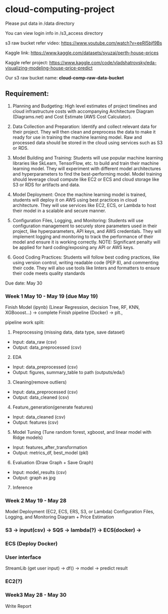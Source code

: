 # cloud-computing-project

Please put data in /data directory

You can view login info in /s3_access directory

s3 raw bucket refer video: https://www.youtube.com/watch?v=eeRl5bjf9Bs

Kaggle link: https://www.kaggle.com/datasets/syuzai/perth-house-prices

Kaggle refer project: https://www.kaggle.com/code/vladshatrovsky/eda-visualizing-modeling-house-price-predict

Our s3 raw bucket name: **cloud-comp-raw-data-bucket**

## Requirement:
1. Planning and Budgeting: High level estimates of project timelines and cloud infrastructure costs with
accompanying Architecture Diagram (Diagrams.net) and Cost Estimate (AWS Cost Calculator).

2. Data Collection and Preparation: Identify and collect relevant data for their project. They will then
clean and preprocess the data to make it ready for use in training the machine learning model. Raw
and processed data should be stored in the cloud using services such as S3 or RDS.

3. Model Building and Training: Students will use popular machine learning libraries like SkLearn,
TensorFlow, etc. to build and train their machine learning model. They will experiment with different
model architectures and hyperparameters to find the best-performing model. Model training should
leverage cloud compute like EC2 or ECS and cloud storage like S3 or RDS for artifacts and data.

4. Model Deployment: Once the machine learning model is trained, students will deploy it on AWS using
best practices in cloud architecture. They will use services like EC2, ECS, or Lambda to host their model
in a scalable and secure manner.

5. Configuration Files, Logging, and Monitoring: Students will use configuration management to securely
store parameters used in their project, like hyperparameters, API keys, and AWS credentials. They will
implement logging and monitoring to track the performance of their model and ensure it is working
correctly. NOTE: Significant penalty will be applied for hard coding/exposing any API or AWS keys.

6. Good Coding Practices: Students will follow best coding practices, like using version control, writing
readable code (PEP 8), and commenting their code. They will also use tools like linters and formatters
to ensure their code meets quality standards

Due date: May 30

### Week 1 May 10 - May 19 (due May 19)
Finish Model (ipynb) (Linear Regression, decision Tree, RF, KNN, XGBooost...) -> complete
Finish pipeline (Docker) -> plt., 

pipeline work split:

1. Preprocessing (missing data, data type, save dataset)  
- Input: data_raw (csv) 
- Output: data_preprocessed (csv) 

2. EDA
- Input: data_preprocessed (csv) 
- Output: figures, summary_table to path (outputs/eda/)

3. Cleaning(remove outliers) 
- Input: data_preprocessed (csv) 
- Output: data_cleaned (csv) 

4. Feature_generation(generate features)
- Input: data_cleaned (csv) 
- Output: features (csv)

5. Model Tuning (Tune random forest, xgboost, and linear model with Ridge models)
- Input: features_after_transformation
- Output: metrics_df, best_model (pkl)

6. Evaluation (Draw Graph + Save Graph)
- Input: model_results (csv)
- Output: graph as jpg

7. Inference

### Week 2 May 19 - May 28
Model Deployment (EC2, ECS, ERS, S3, or Lambda)
Configuration Files, Logging, and Monitoring
Diagram + Price Estimation

### S3 -> input(csv) -> SQS -> lambda(?) -> ECS(docker) -> 

### ECS (Deploy Docker)

### User interface
StreamLib (get user input) -> df() -> model -> predict result

### EC2(?)



### Week3 May 28 - May 30
Write Report
